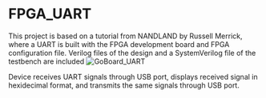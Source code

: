 # FPGA_UART
This project is based on a tutorial from NANDLAND by Russell Merrick, where a UART is built with the FPGA development board and FPGA configuration file. Verilog files of the design and a SystemVerilog file of the testbench are included
![GoBoard_UART](https://github.com/user-attachments/assets/0af9efaf-7b74-4a72-96fe-273ab6ad5743)

Device receives UART signals through USB port, displays received signal in hexidecimal format, and transmits the same signals through USB port.
